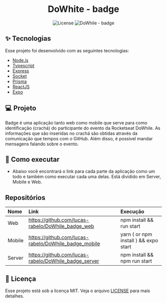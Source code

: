 <h1 align="center">DoWhite - badge</h1>

<p align="center">
  <img alt="License" src="https://img.shields.io/static/v1?label=license&message=MIT&color=8257E5&labelColor=000000">

  <img src="https://img.shields.io/static/v1?label=NLW&message=Heat&color=8257E5&labelColor=000000" alt="DoWhile - badge" />
</p>

## ✨ Tecnologias

Esse projeto foi desenvolvido com as seguintes tecnologias:

- [Node.js](https://nodejs.org/en/)
- [Typescript](https://www.typescriptlang.org/)
- [Express](https://expressjs.com/pt-br/)
- [Socket](https://socket.io/)
- [Prisma](https://www.prisma.io/)
- [ReactJS](https://pt-br.reactjs.org/)
- [Expo](https://docs.expo.dev/)

## 💻 Projeto

Badge é uma aplicação tanto web como mobile que serve para como identificação (crachá) do participante do evento da Rocketseat DoWhile. As informações que são inseridas no crachá são obtidas através da comunicação que tempos com o GitHub. Além disso, é possível mandar mensagens falando sobre o evento.

## 🚀 Como executar

- Abaixo você encontrará o link para cada parte da aplicação como um todo e também como executar cada uma delas. Está dividido em Server, Mobile e Web.


## Repositórios


| Nome   | Link                                                 | Execução                              |
| :----- |:---------------------------------------------------- | :------------------------------------ |
| Web    | https://github.com/lucas-rabelo/DoWhile_badge_web    | npm install && run start              |
| Mobile | https://github.com/lucas-rabelo/DoWhile_badge_mobile | yarn ( or npm install ) && expo start |
| Server | https://github.com/lucas-rabelo/DoWhile_badge_server | npm install && npm run start          |


## 📄 Licença

Esse projeto está sob a licença MIT. Veja o arquivo [LICENSE](LICENSE.md) para mais detalhes.